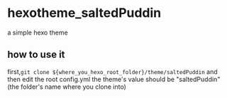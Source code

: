 # hexotheme_saltedPuddin
a simple hexo theme

## how to use it
first,`git clone ${where_you_hexo_root_folder}/theme/saltedPuddin`
and then edit the root config.yml
the theme's value should be "saltedPuddin"(the folder's name where you clone into)
